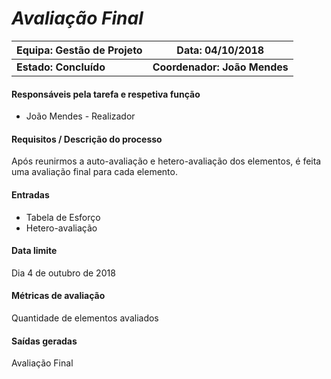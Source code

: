 # **_Avaliação Final_**

| Equipa: Gestão de Projeto | Data: 04/10/2018
| ------ | ------ |
| **Estado: Concluído** |  **Coordenador: João Mendes**|

#### **Responsáveis pela tarefa e respetiva função**
  * João Mendes - Realizador

#### **Requisitos / Descrição do processo**
Após reunirmos a auto-avaliação e hetero-avaliação dos elementos, é feita uma avaliação final para cada elemento.

#### **Entradas**
- Tabela de Esforço
- Hetero-avaliação

#### **Data limite**
Dia 4 de outubro de 2018

#### **Métricas de avaliação**
Quantidade de elementos avaliados

#### **Saídas geradas**
Avaliação Final